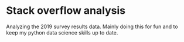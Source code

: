# Stack overflow analysis 

Analyzing the 2019 survey results data. Mainly doing this for fun
and to keep my python data science skills up to date. 